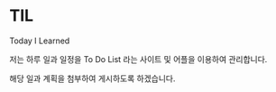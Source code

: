 # TIL
Today I Learned



저는 하루 일과 일정을 To Do List 라는 사이트 및 어플을 이용하여 관리합니다.

해당 일과 계획을 첨부하여 게시하도록 하겠습니다.
